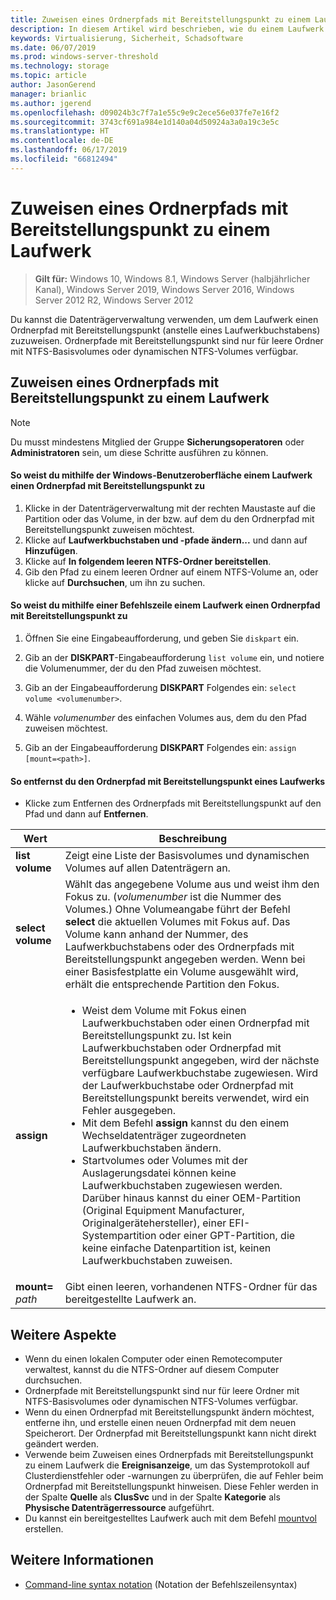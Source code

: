 ```yaml
---
title: Zuweisen eines Ordnerpfads mit Bereitstellungspunkt zu einem Laufwerk
description: In diesem Artikel wird beschrieben, wie du einem Laufwerk einen Ordnerpfad mit Bereitstellungspunkt (anstelle eines Laufwerkbuchstaben) zuweist.
keywords: Virtualisierung, Sicherheit, Schadsoftware
ms.date: 06/07/2019
ms.prod: windows-server-threshold
ms.technology: storage
ms.topic: article
author: JasonGerend
manager: brianlic
ms.author: jgerend
ms.openlocfilehash: d09024b3c7f7a1e55c9e9c2ece56e037fe7e16f2
ms.sourcegitcommit: 3743cf691a984e1d140a04d50924a3a0a19c3e5c
ms.translationtype: HT
ms.contentlocale: de-DE
ms.lasthandoff: 06/17/2019
ms.locfileid: "66812494"
---
```

# <a name="assign-a-mount-point-folder-path-to-a-drive"></a>Zuweisen eines Ordnerpfads mit Bereitstellungspunkt zu einem Laufwerk

> **Gilt für:** Windows 10, Windows 8.1, Windows Server (halbjährlicher Kanal), Windows Server 2019, Windows Server 2016, Windows Server 2012 R2, Windows Server 2012

Du kannst die Datenträgerverwaltung verwenden, um dem Laufwerk einen Ordnerpfad mit Bereitstellungspunkt (anstelle eines Laufwerkbuchstabens) zuzuweisen. Ordnerpfade mit Bereitstellungspunkt sind nur für leere Ordner mit NTFS-Basisvolumes oder dynamischen NTFS-Volumes verfügbar.

## <a name="assigning-a-mount-point-folder-path-to-a-drive"></a>Zuweisen eines Ordnerpfads mit Bereitstellungspunkt zu einem Laufwerk

> [!NOTE]
> Du musst mindestens Mitglied der Gruppe **Sicherungsoperatoren** oder **Administratoren** sein, um diese Schritte ausführen zu können.

#### <a name="to-assign-a-mount-point-folder-path-to-a-drive-by-using-the-windows-interface"></a>So weist du mithilfe der Windows-Benutzeroberfläche einem Laufwerk einen Ordnerpfad mit Bereitstellungspunkt zu

1.  Klicke in der Datenträgerverwaltung mit der rechten Maustaste auf die Partition oder das Volume, in der bzw. auf dem du den Ordnerpfad mit Bereitstellungspunkt zuweisen möchtest. 
2. Klicke auf **Laufwerkbuchstaben und -pfade ändern...** und dann auf **Hinzufügen**. 
3. Klicke auf **In folgendem leeren NTFS-Ordner bereitstellen**.
4. Gib den Pfad zu einem leeren Ordner auf einem NTFS-Volume an, oder klicke auf **Durchsuchen**, um ihn zu suchen.

#### <a name="to-assign-a-mount-point-folder-path-to-a-drive-using-a-command-line"></a>So weist du mithilfe einer Befehlszeile einem Laufwerk einen Ordnerpfad mit Bereitstellungspunkt zu

1.  Öffnen Sie eine Eingabeaufforderung, und geben Sie `diskpart` ein.

2.  Gib an der **DISKPART**-Eingabeaufforderung `list volume` ein, und notiere die Volumenummer, der du den Pfad zuweisen möchtest.

3.  Gib an der Eingabeaufforderung **DISKPART** Folgendes ein: `select volume <volumenumber>`. 

4. Wähle *volumenumber* des einfachen Volumes aus, dem du den Pfad zuweisen möchtest.

5.  Gib an der Eingabeaufforderung **DISKPART** Folgendes ein: `assign [mount=<path>]`.

#### <a name="to-remove-a-mount-point-folder-path-to-a-drive"></a>So entfernst du den Ordnerpfad mit Bereitstellungspunkt eines Laufwerks

-   Klicke zum Entfernen des Ordnerpfads mit Bereitstellungspunkt auf den Pfad und dann auf **Entfernen**.

| Wert | Beschreibung |
| --- | --- |
| **list volume** | Zeigt eine Liste der Basisvolumes und dynamischen Volumes auf allen Datenträgern an. |
| **select volume**        | Wählt das angegebene Volume aus und weist ihm den Fokus zu. (<em>volumenumber</em> ist die Nummer des Volumes.) Ohne Volumeangabe führt der Befehl **select** die aktuellen Volumes mit Fokus auf. Das Volume kann anhand der Nummer, des Laufwerkbuchstabens oder des Ordnerpfads mit Bereitstellungspunkt angegeben werden. Wenn bei einer Basisfestplatte ein Volume ausgewählt wird, erhält die entsprechende Partition den Fokus.|
| **assign** | <ul><li> Weist dem Volume mit Fokus einen Laufwerkbuchstaben oder einen Ordnerpfad mit Bereitstellungspunkt zu. Ist kein Laufwerkbuchstaben oder Ordnerpfad mit Bereitstellungspunkt angegeben, wird der nächste verfügbare Laufwerkbuchstabe zugewiesen. Wird der Laufwerkbuchstabe oder Ordnerpfad mit Bereitstellungspunkt bereits verwendet, wird ein Fehler ausgegeben.</li>  <li>Mit dem Befehl **assign** kannst du den einem Wechseldatenträger zugeordneten Laufwerkbuchstaben ändern.</li> <li> Startvolumes oder Volumes mit der Auslagerungsdatei können keine Laufwerkbuchstaben zugewiesen werden. Darüber hinaus kannst du einer OEM-Partition (Original Equipment Manufacturer, Originalgerätehersteller), einer EFI-Systempartition oder einer GPT-Partition, die keine einfache Datenpartition ist, keinen Laufwerkbuchstaben zuweisen.</li></ul> |
| **mount=** <em>path</em> | Gibt einen leeren, vorhandenen NTFS-Ordner für das bereitgestellte Laufwerk an.  |

## <a name="additional-considerations"></a>Weitere Aspekte

-   Wenn du einen lokalen Computer oder einen Remotecomputer verwaltest, kannst du die NTFS-Ordner auf diesem Computer durchsuchen.
-   Ordnerpfade mit Bereitstellungspunkt sind nur für leere Ordner mit NTFS-Basisvolumes oder dynamischen NTFS-Volumes verfügbar.
-   Wenn du einen Ordnerpfad mit Bereitstellungspunkt ändern möchtest, entferne ihn, und erstelle einen neuen Ordnerpfad mit dem neuen Speicherort. Der Ordnerpfad mit Bereitstellungspunkt kann nicht direkt geändert werden.
-   Verwende beim Zuweisen eines Ordnerpfads mit Bereitstellungspunkt zu einem Laufwerk die **Ereignisanzeige**, um das Systemprotokoll auf Clusterdienstfehler oder -warnungen zu überprüfen, die auf Fehler beim Ordnerpfad mit Bereitstellungspunkt hinweisen. Diese Fehler werden in der Spalte **Quelle** als **ClusSvc** und in der Spalte **Kategorie** als **Physische Datenträgerressource** aufgeführt.
-   Du kannst ein bereitgestelltes Laufwerk auch mit dem Befehl [mountvol](https://go.microsoft.com/fwlink/?linkid=64111) erstellen.

## <a name="see-also"></a>Weitere Informationen
-   [Command-line syntax notation](https://technet.microsoft.com/library/cc742449(v=ws.11).aspx) (Notation der Befehlszeilensyntax)


